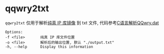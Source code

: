 # qqwry2txt
`qqwry2txt` 仅用于解析[纯真 IP 库镜像](https://github.com/wisdomfusion/qqwry.dat) 到 txt 文件, 代码参考[C语言解析QQwry.dat](https://www.iteye.com/blog/hzy3774-1851364)


```
Options:
-f <file>       纯真 IP 库文件位置
-o <file>       解析后的输出位置, 默认 "./output.txt"
-h, --help      Display this information
```
